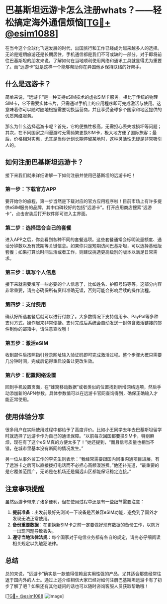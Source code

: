 # 巴基斯坦远游卡怎么注册whats？——轻松搞定海外通信烦恼[[TG💪+ @esim1088](https://t.me/s/esim1088)]

在当今这个全球化飞速发展的时代，出国旅行和工作已经成为越来越多人的选择。无论是短期旅游还是长期居住，手机通信都是我们不可或缺的一部分。对于即将前往巴基斯坦的朋友来说，了解如何在当地顺利使用网络和通讯工具就显得尤为重要了。而“远游卡”就是这样一个能够帮助你在异国他乡保持联络的好帮手。

## 什么是远游卡？

简单来说，“远游卡”是一种支持eSIM技术的虚拟SIM卡服务。相比于传统的物理SIM卡，它不需要实体卡片，只需通过手机上的应用程序即可完成激活与使用。这意味着你可以随时随地根据需要切换运营商，并且享受全球多个国家和地区提供的优质网络服务。

那么为什么选择远游卡呢？首先，它的便携性极高，无需担心丢失或损坏等问题；其次，在不同国家之间漫游时无需频繁更换SIM卡，极大地方便了国际旅客；最后，价格相对实惠，尤其是当你计划长期停留某地时，这种灵活性无疑是非常吸引人的。

## 如何注册巴基斯坦远游卡？

接下来我们就来详细讲解一下如何注册并使用巴基斯坦的远游卡吧！

### 第一步：下载官方APP

要开始你的旅程，第一步当然是下载对应的官方应用程序啦！目前市场上有许多提供eSIM服务的品牌，其中口碑较好的包括“远游卡”。打开应用商店搜索“远游卡”，点击安装后打开软件即可进入主界面。

### 第二步：选择适合自己的套餐

进入APP之后，你会看到各种不同的套餐选项。这些套餐通常会标明流量额度、通话分钟数以及有效期等关键信息。如果你只是短期访问巴基斯坦，可以选择基础版套餐；如果打算长时间生活或者工作，则建议挑选更高级别的版本以满足日常需求。

### 第三步：填写个人信息

接下来就需要填写一些必要的个人信息了，比如姓名、护照号码等等。这部分内容非常重要，请务必确保所有资料准确无误，否则可能会影响后续的操作流程。

### 第四步：支付费用

确认好所选套餐后就可以进行付款了。大多数情况下支持信用卡、PayPal等多种支付方式，操作起来非常便捷。支付完成后系统会自动发送一封包含激活链接的邮件到你的邮箱中，请注意查收哦！

### 第五步：激活eSIM

收到邮件后按照指引登录网址输入验证码即可完成激活过程。整个步骤大概只需要几分钟时间，完成后记得重启设备让更改生效。

### 第六步：配置网络设置

回到手机设置页面，在“蜂窝移动数据”或者类似的位置找到新增网络选项，然后手动添加新的APN参数。具体参数值可以在远游卡官网查询得到，确保正确输入才能正常使用。

## 使用体验分享

很多用户在实际使用过程中都给予了高度评价。比如小王同学去年去巴基斯坦留学时就选择了远游卡作为自己的通讯保障。“以前每次回国都要换SIM卡，特别麻烦，现在有了这个eSIM真的方便太多了！”她还提到，“而且信号质量也相当不错，在城市里基本没有断网的情况发生。”

另一位从事外贸工作的李先生则表示：“我经常需要跟国内同事沟通项目进展，有了远游卡之后可以直接拨打电话而不必担心高额漫游费。”他还补充道，“最重要的是它覆盖范围广，无论是在机场还是偏远山区都能保证稳定连接。”

## 注意事项提醒

虽然远游卡带来了诸多便利，但在使用过程中还是有一些细节需要注意：

1. **提前准备**：出发前最好先测试一下设备是否兼容eSIM功能，避免到了国外才发现无法正常使用。
2. **备份重要数据**：在更换新SIM卡之前一定要做好现有数据的备份工作，以防万一出现问题导致丢失。
3. **遵守当地法律法规**：每个国家对于电信业务都有各自的规定，请务必仔细阅读相关规定以免触犯法律。

## 总结

总的来说，“远游卡”确实是一款值得信赖且实用性强的产品，尤其适合那些经常往返于国内外的人士。通过上述介绍相信大家已经对如何注册巴基斯坦远游卡有了初步了解了吧？如果还有其他疑问的话也可以随时咨询客服人员获取帮助哦！

[[TG💪+ @esim1088](https://t.me/s/esim1088) ![Image](https://i.postimg.cc/4NQfJmqS/Snipaste-2025-05-13-00-14-12.png)]